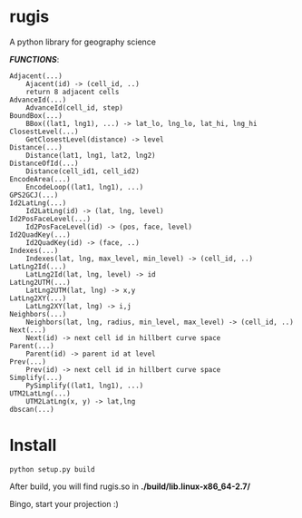 # rugis
A python library for geography science

***FUNCTIONS***:

    Adjacent(...)
        Ajacent(id) -> (cell_id, ..)
        return 8 adjacent cells
    AdvanceId(...)
        AdvanceId(cell_id, step)
    BoundBox(...)
        BBox((lat1, lng1), ...) -> lat_lo, lng_lo, lat_hi, lng_hi
    ClosestLevel(...)
        GetClosestLevel(distance) -> level
    Distance(...)
        Distance(lat1, lng1, lat2, lng2)
    DistanceOfId(...)
        Distance(cell_id1, cell_id2)
    EncodeArea(...)
        EncodeLoop((lat1, lng1), ...)
    GPS2GCJ(...)
    Id2LatLng(...)
        Id2LatLng(id) -> (lat, lng, level)
    Id2PosFaceLevel(...)
        Id2PosFaceLevel(id) -> (pos, face, level)
    Id2QuadKey(...)
        Id2QuadKey(id) -> (face, ..)
    Indexes(...)
        Indexes(lat, lng, max_level, min_level) -> (cell_id, ..)
    LatLng2Id(...)
        LatLng2Id(lat, lng, level) -> id
    LatLng2UTM(...)
        LatLng2UTM(lat, lng) -> x,y
    LatLng2XY(...)
        LatLng2XY(lat, lng) -> i,j
    Neighbors(...)
        Neighbors(lat, lng, radius, min_level, max_level) -> (cell_id, ..)
    Next(...)
        Next(id) -> next cell id in hillbert curve space
    Parent(...)
        Parent(id) -> parent id at level
    Prev(...)
        Prev(id) -> next cell id in hillbert curve space
    Simplify(...)
        PySimplify((lat1, lng1), ...)
    UTM2LatLng(...)
        UTM2LatLng(x, y) -> lat,lng
    dbscan(...)

# Install	
	python setup.py build
	
After build, you will find rugis.so in **./build/lib.linux-x86_64-2.7/**

Bingo, start your projection :)
